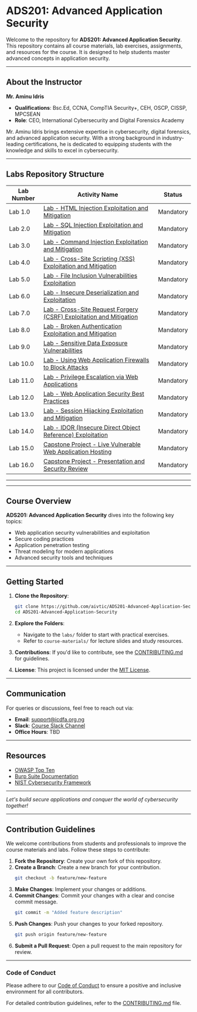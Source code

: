 # ADS201: Advanced Application Security

Welcome to the repository for **ADS201: Advanced Application Security**. This repository contains all course materials, lab exercises, assignments, and resources for the course. It is designed to help students master advanced concepts in application security.

---

## About the Instructor
**Mr. Aminu Idris**
- **Qualifications**: Bsc.Ed, CCNA, CompTIA Security+, CEH, OSCP, CISSP, MPCSEAN
- **Role**: CEO, International Cybersecurity and Digital Forensics Academy

Mr. Aminu Idris brings extensive expertise in cybersecurity, digital forensics, and advanced application security. With a strong background in industry-leading certifications, he is dedicated to equipping students with the knowledge and skills to excel in cybersecurity.

---
## Labs Repository Structure

| **Lab Number** | **Activity Name**                                                                                          | **Status**      |
|----------------|------------------------------------------------------------------------------------------------------------|-----------------|
| Lab 1.0       | [Lab - HTML Injection Exploitation and Mitigation](Labs/lab1.md)                                           | Mandatory       |
| Lab 2.0       | [Lab - SQL Injection Exploitation and Mitigation](Labs/lab2.md)                                             | Mandatory       |
| Lab 3.0       | [Lab - Command Injection Exploitation and Mitigation](Labs/lab3.md)                                         | Mandatory       |
| Lab 4.0       | [Lab - Cross-Site Scripting (XSS) Exploitation and Mitigation](Labs/lab4.md)                                | Mandatory       |
| Lab 5.0       | [Lab - File Inclusion Vulnerabilities Exploitation](Labs/lab5.md)                                           | Mandatory       |
| Lab 6.0       | [Lab - Insecure Deserialization and Exploitation](Labs/lab6.md)                                             | Mandatory       |
| Lab 7.0       | [Lab - Cross-Site Request Forgery (CSRF) Exploitation and Mitigation](Labs/lab7.md)                         | Mandatory       |
| Lab 8.0       | [Lab - Broken Authentication Exploitation and Mitigation](Labs/lab8.md)                                    | Mandatory       |
| Lab 9.0       | [Lab - Sensitive Data Exposure Vulnerabilities](Labs/lab9.md)                                              | Mandatory       |
| Lab 10.0      | [Lab - Using Web Application Firewalls to Block Attacks](Labs/lab10.md)                                    | Mandatory       |
| Lab 11.0      | [Lab - Privilege Escalation via Web Applications](Labs/lab11.md)                                           | Mandatory       |
| Lab 12.0      | [Lab - Web Application Security Best Practices](Labs/lab12.md)                                             | Mandatory       |
| Lab 13.0      | [Lab - Session Hijacking Exploitation and Mitigation](Labs/lab13.md)                                       | Mandatory       |
| Lab 14.0      | [Lab - IDOR (Insecure Direct Object Reference) Exploitation](Labs/lab14.md)                                | Mandatory       |
| Lab 15.0      | [Capstone Project - Live Vulnerable Web Application Hosting](Labs/lab15.md)                                | Mandatory       |
| Lab 16.0      | [Capstone Project - Presentation and Security Review](Labs/lab16.md)                                       | Mandatory       |

---



---

## Course Overview
**ADS201: Advanced Application Security** dives into the following key topics:

- Web application security vulnerabilities and exploitation
- Secure coding practices
- Application penetration testing
- Threat modeling for modern applications
- Advanced security tools and techniques

---

## Getting Started

1. **Clone the Repository**:
   ```bash
   git clone https://github.com/aivtic/ADS201-Advanced-Application-Security.git
   cd ADS201-Advanced-Application-Security
   ```

2. **Explore the Folders**:
   - Navigate to the `labs/` folder to start with practical exercises.
   - Refer to `course-materials/` for lecture slides and study resources.

3. **Contributions**:
   If you'd like to contribute, see the [CONTRIBUTING.md](CONTRIBUTING.md) for guidelines.

4. **License**:
   This project is licensed under the [MIT License](LICENSE).

---

## Communication
For queries or discussions, feel free to reach out via:
- **Email**: support@icdfa.org.ng
- **Slack**: [Course Slack Channel](#)
- **Office Hours**: TBD

---

## Resources
- [OWASP Top Ten](https://owasp.org/www-project-top-ten/)
- [Burp Suite Documentation](https://portswigger.net/burp/documentation)
- [NIST Cybersecurity Framework](https://www.nist.gov/cyberframework)

---

*Let's build secure applications and conquer the world of cybersecurity together!*

---

## Contribution Guidelines

We welcome contributions from students and professionals to improve the course materials and labs. Follow these steps to contribute:

1. **Fork the Repository**: Create your own fork of this repository.
2. **Create a Branch**: Create a new branch for your contribution.
   ```bash
   git checkout -b feature/new-feature
   ```
3. **Make Changes**: Implement your changes or additions.
4. **Commit Changes**: Commit your changes with a clear and concise commit message.
   ```bash
   git commit -m "Added feature description"
   ```
5. **Push Changes**: Push your changes to your forked repository.
   ```bash
   git push origin feature/new-feature
   ```
6. **Submit a Pull Request**: Open a pull request to the main repository for review.

---

### Code of Conduct

Please adhere to our [Code of Conduct](docs/CODE_OF_CONDUCT.md) to ensure a positive and inclusive environment for all contributors.

For detailed contribution guidelines, refer to the [CONTRIBUTING.md](CONTRIBUTING.md) file.
